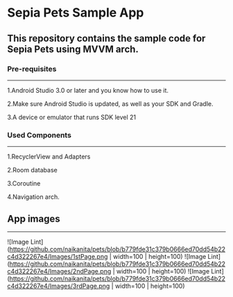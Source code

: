 # Sepia Pets Sample App

## This repository contains the sample code for Sepia Pets using MVVM arch.

### Pre-requisites
---
1.Android Studio 3.0 or later and you know how to use it.

2.Make sure Android Studio is updated, as well as your SDK and Gradle.

3.A device or emulator that runs SDK level 21

### Used Components
----
1.RecyclerView and Adapters

2.Room database

3.Coroutine

4.Navigation arch.

## App images
-----
![Image Lint](https://github.com/naikanita/pets/blob/b779fde31c379b0666ed70dd54b22c4d322267e4/Images/1stPage.png | width=100 | height=100)
![Image Lint](https://github.com/naikanita/pets/blob/b779fde31c379b0666ed70dd54b22c4d322267e4/Images/2ndPage.png | width=100 | height=100)
![Image Lint](https://github.com/naikanita/pets/blob/b779fde31c379b0666ed70dd54b22c4d322267e4/Images/3rdPage.png | width=100 | height=100)

